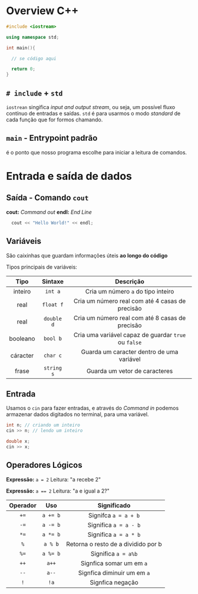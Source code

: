 # Overview C++

```cpp
#include <iostream>

using namespace std;

int main(){

  // se código aqui

  return 0; 
}
```

## `# include` + `std`

`iostrean` singifica *input and output stream*, ou seja, um possível fluxo contínuo de entradas e saídas. `std` é para usarmos o modo *standard* de cada função que for formos chamando.

## `main` - Entrypoint padrão

é o ponto que nosso programa escolhe para iniciar a leitura de comandos.

# Entrada e saída de dados

## Saída - Comando `cout`

**cout:** *Command out*
**endl:** *End Line*

```cpp
  cout << "Hello World!" << endl;
```

## Variáveis

São caixinhas que guardam informações úteis **ao longo do código**

Tipos principais de variáveis:


|Tipo|Sintaxe|Descrição|
|:--:|:--:|:--:|
|inteiro|`int a`| Cria um número `a` do tipo inteiro|
|real|`float f`|Cria um número real com até 4 casas de precisão |
|real|`double d`|Cria um número real com até 8 casas de precisão|
|booleano|`bool b`|Cria uma variável capaz de guardar `true` ou `false`|
|cáracter|`char c`| Guarda um caracter dentro de uma variável|
|frase|`string s`|Guarda um vetor de caracteres|


## Entrada

Usamos o `cin` para fazer entradas, e através do *Command in* podemos armazenar dados digitados no terminal, para uma variável.

```cpp
int n; // criando um inteiro
cin >> n; // lendo um inteiro
```

```cpp
double x;
cin >> x;
```

## Operadores Lógicos

**Expressão:** `a = 2`
Leitura: "a recebe 2"

**Expressão:** `a == 2`
Leitura: "a e igual a 2?"

|Operador|Uso|Significado|
|:-:|:-:|:-:|
|`+=`|`a += b`| Signifca `a = a + b`|
|`-=`|`a -= b`| Significa `a = a - b`|
|`*=`|`a *= b`| Significa `a = a * b`|
|`%`|`a % b`|Retorna o resto de a dividido por b|
|`%=`|`a %= b`|Significa `a = a%b`|
|`++`|`a++`| Signfica somar um em `a`|
|`--`|`a--`| Signfica diminuir um em `a`|
|`!`|`!a`|Signfica negação|


